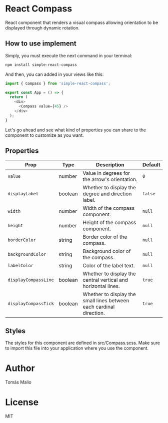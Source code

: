 # React Compass
React component that renders a visual compass allowing orientation to be displayed through dynamic rotation.

## How to use implement

Simply, you must execute the next command in your terminal:

```bash
npm install simple-react-compass
```

And then, you can added in your views like this:

```js
import { Compass } from 'simple-react-compass';

export const App = () => {
  return (
    <div>
      <Compass value={45} />
    </div>
  );
}
```

Let's go ahead and see what kind of properties you can share to the component to customize as you want.

## Properties


| Prop                | Type    | Description                                                                 | Default |
| ------------------- | ------- | --------------------------------------------------------------------------- | ------- |
| `value`             | number  | Value in degrees for the arrow's orientation.                               | `0`     |
| `displayLabel`      | boolean | Whether to display the degree and direction label.                          | `false` |
| `width`             | number  | Width of the compass component.                                             | `null`  |
| `height`            | number  | Height of the compass component.                                            | `null`  |
| `borderColor`       | string  | Border color of the compass.                                                | `null`  |
| `backgroundColor`   | string  | Background color of the compass.                                            | `null`  |
| `labelColor`        | string  | Color of the label text.                                                    | `null`  |
| `displayCompassLine`| boolean | Whether to display the central vertical and horizontal lines.               | `true`  |
| `displayCompassTick`| boolean | Whether to display the small lines between each cardinal direction.         | `true`  |


## Styles
The styles for this component are defined in src/Compass.scss. Make sure to import this file into your application where you use the component.

# Author
Tomás Malio

# License
MIT
